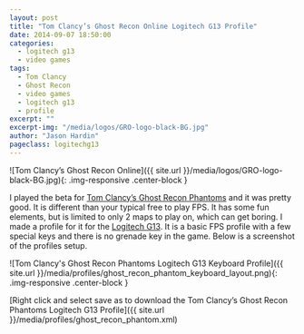 ```yaml
---
layout: post
title: "Tom Clancy’s Ghost Recon Online Logitech G13 Profile"
date: 2014-09-07 18:50:00
categories:
  - logitech g13
  - video games
tags:
  - Tom Clancy
  - Ghost Recon
  - video games
  - logitech g13
  - profile
excerpt: ""
excerpt-img: "/media/logos/GRO-logo-black-BG.jpg"
author: "Jason Hardin"
pageclass: logitechg13
---
```

![Tom Clancy’s Ghost Recon Online]({{ site.url }}/media/logos/GRO-logo-black-BG.jpg){: .img-responsive .center-block }

I played the beta for [Tom Clancy’s Ghost Recon Phantoms](http://ghost-recon.ubi.com/ghost-recon-phantoms/en-us/home/) and it was pretty good. It is different than your typical free to play FPS. It has some fun elements, but is limited to only 2 maps to play on, which can get boring. I made a profile for it for the [Logitech G13](http://gaming.logitech.com/en-us/product/g13-advanced-gameboard). It is a basic FPS profile with a few special keys and there is no grenade key in the game. Below is a screenshot of the profiles setup.

![Tom Clancy's Ghost Recon Phantoms Logitech G13 Keyboard Profile]({{ site.url }}/media/profiles/ghost_recon_phantom_keyboard_layout.png){: .img-responsive .center-block }

[Right click and select save as to download the Tom Clancy’s Ghost Recon Phantoms Logitech G13 Profile]({{ site.url }}/media/profiles/ghost_recon_phantom.xml)